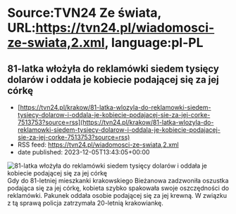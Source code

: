 # Source:TVN24 Ze świata, URL:https://tvn24.pl/wiadomosci-ze-swiata,2.xml, language:pl-PL

## 81-latka włożyła do reklamówki siedem tysięcy dolarów i oddała je kobiecie podającej się za jej córkę
 - [https://tvn24.pl/krakow/81-latka-wlozyla-do-reklamowki-siedem-tysiecy-dolarow-i-oddala-je-kobiecie-podajacej-sie-za-jej-corke-7513753?source=rss](https://tvn24.pl/krakow/81-latka-wlozyla-do-reklamowki-siedem-tysiecy-dolarow-i-oddala-je-kobiecie-podajacej-sie-za-jej-corke-7513753?source=rss)
 - RSS feed: https://tvn24.pl/wiadomosci-ze-swiata,2.xml
 - date published: 2023-12-05T13:43:05+00:00

<img alt="81-latka włożyła do reklamówki siedem tysięcy dolarów i oddała je kobiecie podającej się za jej córkę" src="https://tvn24.pl/krakow/cdn-zdjecie-40vjon-20-latka-zostala-zatrzymana-7513756/alternates/LANDSCAPE_1280" />
    Gdy do 81-letniej mieszkanki krakowskiego Bieżanowa zadzwoniła oszustka podająca się za jej córkę, kobieta szybko spakowała swoje oszczędności do reklamówki. Pakunek oddała osobie podającej się za jej krewną. W związku z tą sprawą policja zatrzymała 20-letnią krakowiankę.

